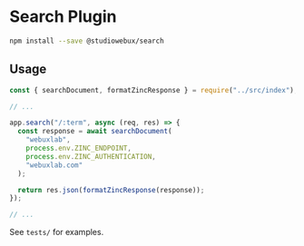 # Search Plugin

```bash
npm install --save @studiowebux/search
```

## Usage

```javascript
const { searchDocument, formatZincResponse } = require("../src/index");

// ...

app.search("/:term", async (req, res) => {
  const response = await searchDocument(
    "webuxlab",
    process.env.ZINC_ENDPOINT,
    process.env.ZINC_AUTHENTICATION,
    "webuxlab.com"
  );

  return res.json(formatZincResponse(response));
});

// ...
```

See `tests/` for examples.
